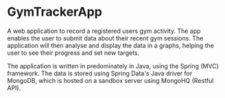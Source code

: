 GymTrackerApp
=============

A web application to record a registered users gym activity. The app enables the user to submit data about their recent gym sessions. The application will then analyse and display the data in a graphs, helping the user to see their progress and set new targets.

The application is written in predominately in Java, using the Spring (MVC) framework. The data is stored using Spring Data's Java driver for MongoDB, which is hosted on a sandbox server using MongoHQ (Restful API).
